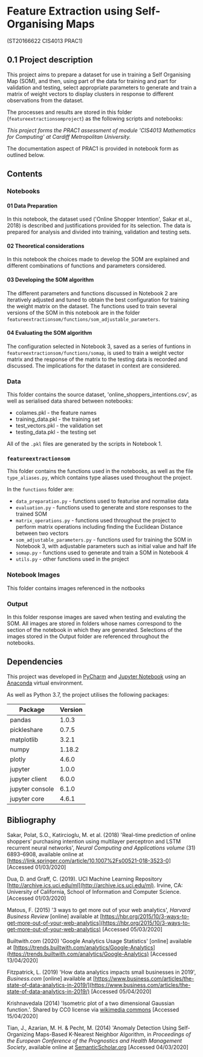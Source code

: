 # Feature Extraction using Self-Organising Maps
(ST20166622 CIS4013 PRAC1)

## 0.1 Project description
This project aims to prepare a dataset for use in training a Self Organising Map (SOM), and then, using part of the data for training and part for validation and testing, select appropriate parameters to generate and train a matrix of weight vectors to display clusters in response to different observations from the dataset.

The processes and results are stored in this folder (`featureextractionsomproject`) as the following scripts and notebooks:

_This project forms the PRAC1 assessment of module 'CIS4013 Mathematics for Computing' at Cardiff Metropolitan University._

The documentation aspect of PRAC1 is provided in notebook form as outlined below.

## Contents

### Notebooks

#### 01 Data Preparation

In this notebook, the dataset used ('Online Shopper Intention', Sakar et al., 2018) is described and justifications provided for its selection. The data is prepared for analysis and divided into training, validation and testing sets.

#### 02 Theoretical considerations

In this notebook the choices made to develop the SOM are explained and different combinations of functions and parameters considered.

#### 03 Developing the SOM algorithm

The different parameters and functions discussed in Notebook 2 are iteratively adjusted and tuned to obtain the best configuration for  training the weight matrix on the dataset. The functions used to train several versions of the SOM in this notebook are in the folder `featureextractionsom/functions/som_adjustable_parameters`.

#### 04 Evaluating the SOM algorithm

The configuration selected in Notebook 3, saved as a series of funtions in `featureextractionsom/functions/somap`, is used to train a weight vector matrix and the response of the matrix to the testing data is recorded and discussed. The implications for the dataset in context are considered.

### Data

This folder contains the source dataset, 'online_shoppers_intentions.csv', as well as serialised data shared between notebooks:

- colames.pkl - the feature names
- training_data.pkl - the training set
- test_vectors.pkl - the validation set
- testing_data.pkl - the testing set

All of the `.pkl` files are generated by the scripts in Notebook 1.


### `featureextractionsom`

This folder contains the functions used in the notebooks, as well as the file `type_aliases.py`, which contains type aliases used throughout the project.

In the `functions` folder are:

- `data_preparation.py` - functions used to featurise and normalise data
- `evaluation.py` - functions used to generate and store responses to the trained SOM
- `matrix_operations.py` - functions used throughout the project to perform matrix operations including finding the Euclidean Distance between two vectors
- `som_adjustable_parameters.py` - functions used for training the SOM in Notebook 3, with adjustable parameters such as initial value and half life
- `somap.py` - functions used to generate and train a SOM in Notebook 4
- `utils.py` - other functions used in the project


### Notebook Images

This folder contains images referenced in the notbooks

### Output

In this folder response images are saved when testing and evaluting the SOM. All images are stored in folders whose names correspond to the section of the notebook in which they are generated. Selections of the images stored in the Output folder are referenced throughout the notebooks.

## Dependencies

This project was developed in [PyCharm](https://www.jetbrains.com/pycharm/) and [Jupyter Notebook](https://jupyter.org/) using an [Anaconda](https://www.anaconda.com/) virtual environment.

As well as Python 3.7, the project utilises the following packages:

Package | Version
--- | ---
pandas | 1.0.3
pickleshare | 0.7.5
matplotlib | 3.2.1
numpy | 1.18.2
plotly | 4.6.0
jupyter | 1.0.0
jupyter client | 6.0.0
jupyter console | 6.1.0
jupyter core | 4.6.1


## Bibliography

Sakar, Polat, S.O., Katircioglu, M. et al. (2018) 'Real-time prediction of online shoppers’ purchasing intention using multilayer perceptron and LSTM recurrent neural networks', _Neural Computing and Applications volume_ (31) 6893–6908, available online at [https://link.springer.com/article/10.1007%2Fs00521-018-3523-0] [Accessed 01/03/2020]

Dua, D. and Graff, C. (2019). UCI Machine Learning Repository [http://archive.ics.uci.edu/ml](http://archive.ics.uci.edu/ml). Irvine, CA: University of California, School of Information and Computer Science.  [Accessed 01/03/2020]

Matous, F. (2015) '3 ways to get more out of your web analytics', _Harvard Business Review_ [online] available at [https://hbr.org/2015/10/3-ways-to-get-more-out-of-your-web-analytics](https://hbr.org/2015/10/3-ways-to-get-more-out-of-your-web-analytics)  [Accessed 05/03/2020]

Builtwith.com (2020) 'Google Analytics Usage Statistics' [online] available at [https://trends.builtwith.com/analytics/Google-Analytics](https://trends.builtwith.com/analytics/Google-Analytics)  [Accessed 13/04/2020]

Fitzpatrick, L. (2019) 'How data analytics impacts small businesses in 2019', _Business.com_ [online] available at [https://www.business.com/articles/the-state-of-data-analytics-in-2019/](https://www.business.com/articles/the-state-of-data-analytics-in-2019/)  [Accessed 05/04/2020]

Krishnavedala (2014) 'Isometric plot of a two dimensional Gaussian function.'. Shared by CC0 license via [wikimedia commons](https://commons.wikimedia.org/wiki/File:Gaussian_2d.svg)  [Accessed 15/04/2020]

Tian, J., Azarian, M. H. & Pecht, M. (2014) 'Anomaly Detection Using Self-Organizing Maps-Based K-Nearest Neighbor Algorithm, in _Proceedings of the European Conference of the Prognostics and Health Management Society_, available online at [SemanticScholar.org](https://www.semanticscholar.org/paper/Anomaly-Detection-Using-Self-Organizing-Maps-Based-Tian-Azarian/0cfcffcf796f0f2f2be202222a07584c9474541c)  [Accessed 04/03/2020]
